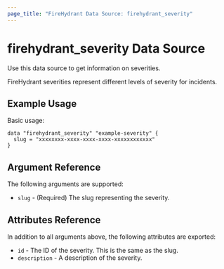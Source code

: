 ```yaml
---
page_title: "FireHydrant Data Source: firehydrant_severity"
---
```


# firehydrant_severity Data Source

Use this data source to get information on severities.

FireHydrant severities represent different levels of severity for incidents.

## Example Usage

Basic usage:
```hcl
data "firehydrant_severity" "example-severity" {
  slug = "xxxxxxxx-xxxx-xxxx-xxxx-xxxxxxxxxxxx"
}
```

## Argument Reference

The following arguments are supported:

* `slug` - (Required) The slug representing the severity.

## Attributes Reference

In addition to all arguments above, the following attributes are exported:

* `id` - The ID of the severity. This is the same as the slug.
* `description` - A description of the severity.
